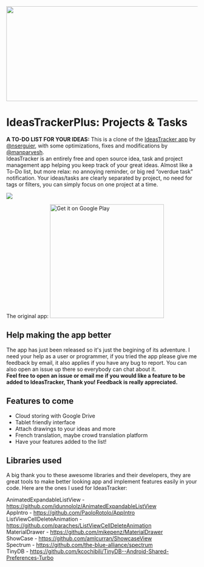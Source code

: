 <img src="https://raw.github.com/nserguier/IdeasTracker/master/graphics/feature_graphic.png" data-canonical-src="https://raw.github.com/nserguier/IdeasTracker/master/graphics/feature_graphic.png" width="512" height="250" />

# IdeasTrackerPlus: Projects & Tasks

<b>A TO-DO LIST FOR YOUR IDEAS:</b>
This is a clone of the [IdeasTracker app](https://github.com/nserguier/IdeasTracker) by [@nserguier](https://github.com/nserguier), with some optimizations, fixes and modifications by [@manparvesh](https://github.com/manparvesh).  
IdeasTracker is an entirely free and open source idea, task and project management app helping you keep track of your great ideas. Almost like a To-Do list, but more relax: no annoying reminder, or big red “overdue task” notification.
Your ideas/tasks are clearly separated by project, no need for tags or filters, you can simply focus on one project at a time.

![](https://raw.github.com/nserguier/IdeasTracker/master/graphics/showcase.png)

The original app:
<a href="https://play.google.com/store/apps/details?id=appbox.gameideas"><img alt="Get it on Google Play" src="https://play.google.com/intl/en_us/badges/images/apps/en-play-badge-border.png" width="300" /></a>

## Help making the app better

The app has just been released so it's just the begining of its adventure. I need your help as a user or programmer, if you tried the app please give me feedback by email, it also applies if you have any bug to report. You can also open an issue up there so everybody can chat about it.<br />
<b>Feel free to open an issue or email me if you would like a feature to be added to IdeasTracker, Thank you! Feedback is really appreciated.</b>

## Features to come
- Cloud storing with Google Drive
- Tablet friendly interface
- Attach drawings to your ideas and more
- French translation, maybe crowd translation platform
- Have your features added to the list!

## Libraries used

A big thank you to these awesome libraries and their developers, they are great tools to make better looking app and implement features easily in your code. Here are the ones I used for IdeasTracker:

AnimatedExpandableListView - https://github.com/idunnololz/AnimatedExpandableListView<br />
AppIntro - https://github.com/PaoloRotolo/AppIntro<br />
ListViewCellDeleteAnimation - https://github.com/paraches/ListViewCellDeleteAnimation<br />
MaterialDrawer - https://github.com/mikepenz/MaterialDrawer<br />
ShowCase - https://github.com/amlcurran/ShowcaseView<br />
Spectrum - https://github.com/the-blue-alliance/spectrum<br />
TinyDB - https://github.com/kcochibili/TinyDB--Android-Shared-Preferences-Turbo<br />


